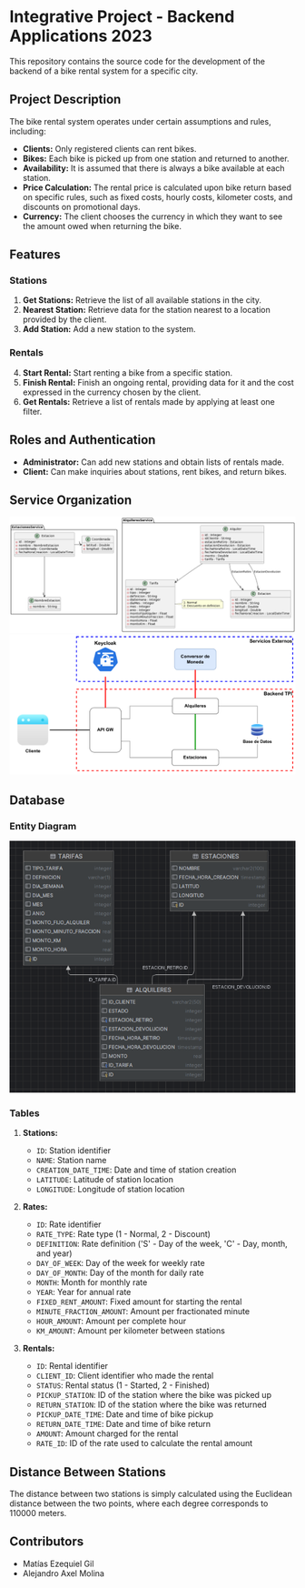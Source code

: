 # Integrative Project - Backend Applications 2023

This repository contains the source code for the development of the backend of a bike rental system for a specific city.

## Project Description

The bike rental system operates under certain assumptions and rules, including:

- **Clients:** Only registered clients can rent bikes.
- **Bikes:** Each bike is picked up from one station and returned to another.
- **Availability:** It is assumed that there is always a bike available at each station.
- **Price Calculation:** The rental price is calculated upon bike return based on specific rules, such as fixed costs, hourly costs, kilometer costs, and discounts on promotional days.
- **Currency:** The client chooses the currency in which they want to see the amount owed when returning the bike.

## Features

### Stations

1. **Get Stations:** Retrieve the list of all available stations in the city.
2. **Nearest Station:** Retrieve data for the station nearest to a location provided by the client.
3. **Add Station:** Add a new station to the system.

### Rentals

4. **Start Rental:** Start renting a bike from a specific station.
5. **Finish Rental:** Finish an ongoing rental, providing data for it and the cost expressed in the currency chosen by the client.
6. **Get Rentals:** Retrieve a list of rentals made by applying at least one filter.

## Roles and Authentication

- **Administrator:** Can add new stations and obtain lists of rentals made.
- **Client:** Can make inquiries about stations, rent bikes, and return bikes.

## Service Organization

![Service Organization](images/microservices.png)
![Service Diagram](images/services.png)

## Database

### Entity Diagram

![Entity Diagram](images/bbdd.png)

### Tables

1. **Stations:**
   - `ID`: Station identifier
   - `NAME`: Station name
   - `CREATION_DATE_TIME`: Date and time of station creation
   - `LATITUDE`: Latitude of station location
   - `LONGITUDE`: Longitude of station location

2. **Rates:**
   - `ID`: Rate identifier
   - `RATE_TYPE`: Rate type (1 - Normal, 2 - Discount)
   - `DEFINITION`: Rate definition ('S' - Day of the week, 'C' - Day, month, and year)
   - `DAY_OF_WEEK`: Day of the week for weekly rate
   - `DAY_OF_MONTH`: Day of the month for daily rate
   - `MONTH`: Month for monthly rate
   - `YEAR`: Year for annual rate
   - `FIXED_RENT_AMOUNT`: Fixed amount for starting the rental
   - `MINUTE_FRACTION_AMOUNT`: Amount per fractionated minute
   - `HOUR_AMOUNT`: Amount per complete hour
   - `KM_AMOUNT`: Amount per kilometer between stations

3. **Rentals:**
   - `ID`: Rental identifier
   - `CLIENT_ID`: Client identifier who made the rental
   - `STATUS`: Rental status (1 - Started, 2 - Finished)
   - `PICKUP_STATION`: ID of the station where the bike was picked up
   - `RETURN_STATION`: ID of the station where the bike was returned
   - `PICKUP_DATE_TIME`: Date and time of bike pickup
   - `RETURN_DATE_TIME`: Date and time of bike return
   - `AMOUNT`: Amount charged for the rental
   - `RATE_ID`: ID of the rate used to calculate the rental amount

## Distance Between Stations

The distance between two stations is simply calculated using the Euclidean distance between the two points, where each degree corresponds to 110000 meters.

## Contributors

- Matías Ezequiel Gil
- Alejandro Axel Molina
